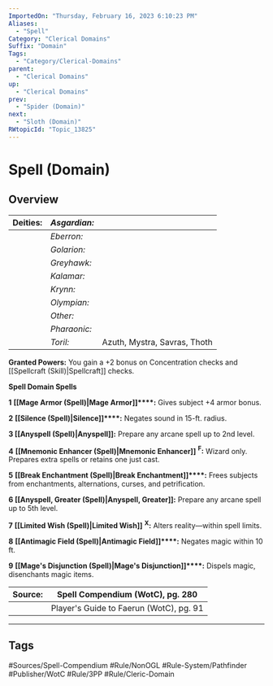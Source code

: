 ```yaml
---
ImportedOn: "Thursday, February 16, 2023 6:10:23 PM"
Aliases:
  - "Spell"
Category: "Clerical Domains"
Suffix: "Domain"
Tags:
  - "Category/Clerical-Domains"
parent:
  - "Clerical Domains"
up:
  - "Clerical Domains"
prev:
  - "Spider (Domain)"
next:
  - "Sloth (Domain)"
RWtopicId: "Topic_13825"
---
```

# Spell (Domain)
## Overview
| **Deities:** | *Asgardian:* |  |
|---|---|---|
| | *Eberron:* |  |
| | *Golarion:* |  |
| | *Greyhawk:* |  |
| | *Kalamar:* |  |
| | *Krynn:* |  |
| | *Olympian:* |  |
| | *Other:* |  |
| | *Pharaonic:* |  |
| | *Toril:* | Azuth, Mystra, Savras, Thoth |

**Granted Powers:** You gain a +2 bonus on Concentration checks and [[Spellcraft (Skill)|Spellcraft]] checks.

**Spell Domain Spells**

**1** **[[Mage Armor (Spell)|Mage Armor]]****:** Gives subject +4 armor bonus.

**2** **[[Silence (Spell)|Silence]]****:** Negates sound in 15-ft. radius.

**3 [[Anyspell (Spell)|Anyspell]]:** Prepare any arcane spell up to 2nd level.

**4** **[[Mnemonic Enhancer (Spell)|Mnemonic Enhancer]]** **<sup>F</sup>:** Wizard only. Prepares extra spells or retains one just cast.

**5** **[[Break Enchantment (Spell)|Break Enchantment]]****:** Frees subjects from enchantments, alternations, curses, and petrification.

**6 [[Anyspell, Greater (Spell)|Anyspell, Greater]]:** Prepare any arcane spell up to 5th level.

**7** **[[Limited Wish (Spell)|Limited Wish]]** **<sup>X</sup>:** Alters reality—within spell limits.

**8** **[[Antimagic Field (Spell)|Antimagic Field]]****:** Negates magic within 10 ft.

**9** **[[Mage's Disjunction (Spell)|Mage's Disjunction]]****:** Dispels magic, disenchants magic items.


| **Source:** | Spell Compendium (WotC), pg. 280 |
|---|---|
| | Player's Guide to Faerun (WotC), pg. 91 |


---
## Tags
#Sources/Spell-Compendium #Rule/NonOGL #Rule-System/Pathfinder #Publisher/WotC #Rule/3PP #Rule/Cleric-Domain

